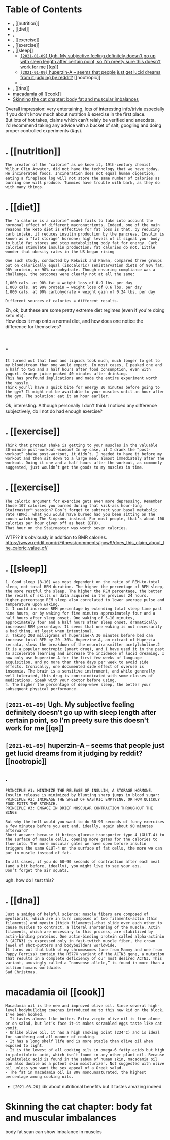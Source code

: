 
# Table of Contents

-   [.](#399_874) [[nutrition]]
-   [.](#874_2224) [[diet]]
-   [.](#2224_2926) 
-   [.](#2926_3453) [[exercise]]
-   [.](#3453_4155) [[exercise]]
-   [.](#4155_7267) [[sleep]]
    -   [`[2021-01-09]` Ugh. My subjective feeling definitely doesn't go up with sleep length after certain point, so I'm preety sure this doesn't work for me](#ghmysbjctvflngdfntlydsntgnpntsmprtysrthsdsntwrkfrm) [[qs]]
    -   [`[2021-01-09]` huperzin-A &#x2013; seems that people just get lucid dreams from it judging by reddit?](#hprznsmsthtppljstgtlcddrmsfrmtjdgngbyrddt) [[nootropic]]
    -   [.](#6265_7267) 
-   [.](#7267_8241) [[dna]]
-   [macadamia oil](#mcdml) [[cook]]
-   [Skinning the cat chapter: body fat and muscular imbalances](#sknnngthctchptrbdyftndmsclrmblncs) 

Overall impression: very entertaining, lots of interesting info/trivia especially if you don't know much about nutrition & exercise in the first place.  
But lots of hot takes, claims which can't relaly be verified and anecdata.  
I'd recommend taking any advice with a bucket of salt, googling and doing proper controlled experiments (#qs).  




# .       [[nutrition]]

    The creator of the “calorie” as we know it, 19th-century chemist Wilbur Olin Atwater, did not have the technology that we have today. He incinerated foods. Incineration does not equal human digestion; eating a fireplace log will not store the same number of calories as burning one will produce. Tummies have trouble with bark, as they do with many things.




# .       [[diet]]

    The "a calorie is a calorie" model fails to take into account the hormonal effect of different macronutrients. Indeed, one of the main reasons the keto diet is effective for fat loss is that, by reducing carb intake, it reduces insulin production by the pancreas. Insulin is known as a "fat storage" hormone; high levels of it signal your body to build fat stores and stop metabolizing body fat for energy. Carb calories stimulate insulin production; fat calories do not. Little wonder that obesity rates in the US began rising
    
    One such study, conducted by Kekwick and Pawan, compared three groups put on calorically equal (isocaloric) semistarvation diets of 90% fat, 90% protein, or 90% carbohydrate. Though ensuring compliance was a challenge, the outcomes were clearly not at all the same:
    
    1,000 cals. at 90% fat = weight loss of 0.9 lbs. per day
    1,000 cals. at 90% protein = weight loss of 0.6 lbs. per day
    1,000 cals. at 90% carbohydrate = weight gain of 0.24 lbs. per day
    
    Different sources of calories = different results.

Eh, ok, but these are some pretty extreme diet regimes (even if you're doing keto etc).  
How does it map onto a normal diet, and how does one notice the difference for themselves?  




# . 

    It turned out that food and liquids took much, much longer to get to my bloodstream than one would expect. In most cases, I peaked one and a half to two and a half hours after food consumption, even with yogurt. Orange juice peaked 40 minutes after drinking.
    This has profound implications and made the entire experiment worth the hassle.
    Think you’ll have a quick bite for energy 20 minutes before going to the gym? It might not be available to your muscles until an hour after the gym. The solution: eat it an hour earlier.

Ok, interesting. Although personally I don't think I noticed any difference subjectively, do I not do had enough exercise?  




# .       [[exercise]]

    Think that protein shake is getting to your muscles in the valuable 30-minute post-workout window? In my case, if I drank the “post-workout” shake post-workout, it didn’t. I needed to have it before my workout and then sit down to a large meal almost immediately after the workout. Doing it one and a half hours after the workout, as commonly suggested, just wouldn’t get the goods to my muscles in time.




# .       [[exercise]]

    The caloric argument for exercise gets even more depressing. Remember those 107 calories you burned during that kick-ass hour-long Stairmaster™ session? Don’t forget to subtract your basal metabolic rate (BMR), what you would have burned had you been sitting on the couch watching The Simpsons instead. For most people, that’s about 100 calories per hour given off as heat (BTU).
    That hour on the Stairmaster was worth seven calories.

WTF?? it's obviously in addition to BMR calories.  
<https://www.reddit.com/r/Fitness/comments/jgvw9/does_this_claim_about_the_caloric_value_of/>  




# .       [[sleep]]

    1. Good sleep (8–10) was most dependent on the ratio of REM-to-total sleep, not total REM duration. The higher the percentage of REM sleep, the more restful the sleep. The higher the REM percentage, the better the recall of skills or data acquired in the previous 24 hours. Higher-percentage REM sleep also correlated to lower average pulse and temperature upon waking.
    2. I could increase REM percentage by extending total sleep time past nine hours, or by waking for five minutes approximately four and a half hours after sleep onset. One waking of 5–10 minutes, approximately four and a half hours after sleep onset, dramatically increased REM percentage. It seems that one waking is not necessarily a bad thing, at least when intentional.
    3. Taking 200 milligrams of huperzine-A 30 minutes before bed can increase total REM by 20 –30%. Huperzine-A, an extract of Huperzia serrata, slows the breakdown of the neurotransmitter acetylcholine.2 It is a popular nootropic (smart drug), and I have used it in the past to accelerate learning and increase the incidence of lucid dreaming. I now only use huperzine-A for the first few weeks of language acquisition, and no more than three days per week to avoid side effects. Ironically, one documented side effect of overuse is insomnia. The brain is a sensitive instrument, and while generally well tolerated, this drug is contraindicated with some classes of medications. Speak with your doctor before using.
    4. The higher the percentage of deep-wave sleep, the better your subsequent physical performance.




## `[2021-01-09]` Ugh. My subjective feeling definitely doesn't go up with sleep length after certain point, so I'm preety sure this doesn't work for me      [[qs]]




## `[2021-01-09]` huperzin-A &#x2013; seems that people just get lucid dreams from it judging by reddit?      [[nootropic]]




## . 

    PRINCIPLE #1: MINIMIZE THE RELEASE OF INSULIN, A STORAGE HORMONE.
    Insulin release is minimized by blunting sharp jumps in blood sugar:
    PRINCIPLE #2: INCREASE THE SPEED OF GASTRIC EMPTYING, OR HOW QUICKLY FOOD EXITS THE STOMACH.
    PRINCIPLE #3: ENGAGE IN BRIEF MUSCULAR CONTRACTION THROUGHOUT THE BINGE
    
    But why the hell would you want to do 60–90 seconds of funny exercises a few minutes before you eat and, ideally, again about 90 minutes afterward?
    Short answer: because it brings glucose transporter type 4 (GLUT-4) to the surface of muscle cells, opening more gates for the calories to flow into. The more muscular gates we have open before insulin triggers the same GLUT-4 on the surface of fat cells, the more we can put in muscle instead of fat.
    
    In all cases, if you do 60–90 seconds of contraction after each meal (and a bit before, ideally), you might live to see your abs.
    Don’t forget the air squats.

ugh. how do I test this?  




# .       [[dna]]

    Just a smidge of helpful science: muscle fibers are composed of myofibrils, which are in turn composed of two filaments—actin (thin filaments) and myosin (thick filaments)—that slide over each other to cause muscles to contract, a literal shortening of the muscle. Actin filaments, which are necessary to this process, are stabilized by actin-binding proteins. One actin-binding protein called alpha-actinin 3 (ACTN3) is expressed only in fast-twitch muscle fiber, the crown jewel of shot-putters and bodybuilders worldwide.
    It turns out that both of my chromosomes (one from Mammy and one from Pappy Ferriss) contain the R577X variant of the ACTN3 gene, a mutation that results in a complete deficiency of our most desired ACTN3. This variant, amusingly called a “nonsense allele,” is found in more than a billion humans worldwide.
    Sad Christmas.




# macadamia oil      [[cook]]

    Macadamia oil is the new and improved olive oil. Since several high-level bodybuilding coaches introduced me to this new kid on the block, I’ve been hooked.
    - It tastes almost like butter. Extra-virgin olive oil is fine alone or on salad, but let’s face it—it makes scrambled eggs taste like cat vomit.
    - Unlike olive oil, it has a high smoking point (234°C) and is ideal for sautéeing and all manner of cooking.
    - It has a long shelf life and is more stable than olive oil when exposed to light.
    - It is the lowest of all cooking oils in omega-6 fatty acids but high in palmitoleic acid, which isn’t found in any other plant oil. Because palmitoleic acid is found in the sebum of human skin, macadamia oil can also double as a potent skin moisturizer. Not suggested with olive oil unless you want the sex appeal of a Greek salad.
    - The fat in macadamia oil is 80% monounsaturated, the highest percentage among cooking oils.

  

-   `[2021-03-26]` idk about nutritional benefits but it tastes amazing indeed




# Skinning the cat chapter: body fat and muscular imbalances

body fat scan can show imbalance in muscles  

